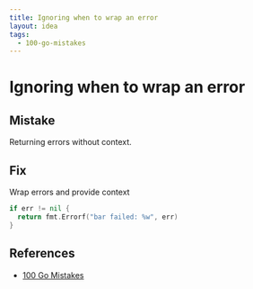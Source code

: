 ```yaml
---
title: Ignoring when to wrap an error
layout: idea
tags:
  - 100-go-mistakes
---
```


# Ignoring when to wrap an error

## Mistake

Returning errors without context.

## Fix

Wrap errors and provide context

```go
if err != nil {
  return fmt.Errorf("bar failed: %w", err)
}
```

## References

- [100 Go Mistakes](/reference/100-Go-Mistakes-and-How-to-Avoid-Them)

